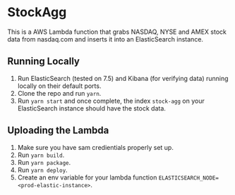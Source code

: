 # StockAgg

This is a AWS Lambda function that grabs NASDAQ, NYSE and AMEX stock data from nasdaq.com and inserts it into an ElasticSearch instance.

## Running Locally

1. Run ElasticSearch (tested on 7.5) and Kibana (for verifying data) running locally on their default ports.
1. Clone the repo and run `yarn`.
1. Run `yarn start` and once complete, the index `stock-agg` on your ElasticSearch instance should have the stock data.

## Uploading the Lambda

1. Make sure you have sam credientials properly set up.
1. Run `yarn build`.
1. Run `yarn package`.
1. Run `yarn deploy`.
1. Create an env variable for your lambda function `ELASTICSEARCH_NODE=<prod-elastic-instance>`.
